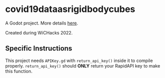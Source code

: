 # covid19dataasrigidbodycubes

A Godot project. More details [here](https://covid19dataasrigidbodycubes.tech).

Created during WiCHacks 2022.

## Specific Instructions

This project needs `APIKey.gd` with `return_api_key()` inside it to compile properly. `return_api_key()` should **ONLY** return your RapidAPI key to make this function.
